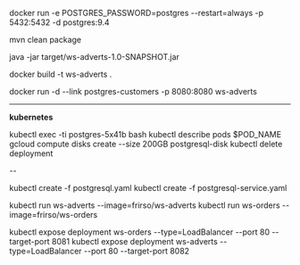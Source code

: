 docker run -e POSTGRES_PASSWORD=postgres --restart=always -p 5432:5432 -d postgres:9.4

mvn clean package

java -jar target/ws-adverts-1.0-SNAPSHOT.jar

docker build -t ws-adverts .

docker run -d --link postgres-customers -p 8080:8080 ws-adverts

---
**kubernetes**

kubectl exec -ti postgres-5x41b bash
kubectl describe pods $POD_NAME
gcloud compute disks create --size 200GB postgresql-disk
kubectl delete deployment

--

kubectl create -f postgresql.yaml
kubectl create -f postgresql-service.yaml

kubectl run ws-adverts --image=frirso/ws-adverts
kubectl run ws-orders --image=frirso/ws-orders

kubectl expose deployment ws-orders --type=LoadBalancer --port 80 --target-port 8081
kubectl expose deployment ws-adverts --type=LoadBalancer --port 80 --target-port 8082

